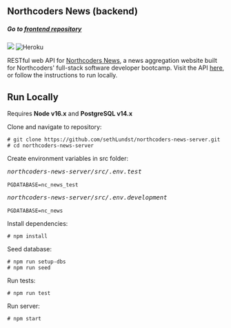 ## Northcoders News (backend) 
##### Go to [frontend repository](https://github.com/sethLundst/nc-news-frontend)
![](https://badges.aleen42.com/src/javascript.svg) ![Heroku](https://pyheroku-badge.herokuapp.com/?app=nc-news-lundst&style=plastic) 


RESTful web API for [Northcoders News](https://news-northcoders.netlify.app), a news aggregation website built for Northcoders' full-stack software developer bootcamp. Visit the API [here](https://nc-news-lundst.herokuapp.com/), or follow the instructions to run locally.

## Run Locally

Requires **Node v16.x** and **PostgreSQL v14.x**

Clone and navigate to repository:

    # git clone https://github.com/sethLundst/northcoders-news-server.git
    # cd northcoders-news-server

Create environment variables in src folder:

<pre>
<i>northcoders-news-server/src/.env.test</i>

<code>PGDATABASE=nc_news_test</code>
</pre>

<pre>
<i>northcoders-news-server/src/.env.development</i>

<code>PGDATABASE=nc_news</code>
</pre>

Install dependencies:

    # npm install

Seed database:

    # npm run setup-dbs
    # npm run seed

Run tests:

    # npm run test

Run server:

    # npm start
